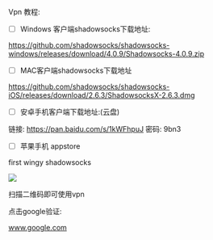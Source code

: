 Vpn 教程:

- [ ] Windows 客户端shadowsocks下载地址:

https://github.com/shadowsocks/shadowsocks-windows/releases/download/4.0.9/Shadowsocks-4.0.9.zip

- [ ] MAC客户端shadowsocks下载地址

https://github.com/shadowsocks/shadowsocks-iOS/releases/download/2.6.3/ShadowsocksX-2.6.3.dmg


- [ ] 安卓手机客户端下载地址:(云盘)

链接: https://pan.baidu.com/s/1kWFhpuJ 密码: 9bn3

- [ ] 苹果手机 appstore

first wingy
shadowsocks

![](assert/qrcode.png)



扫描二维码即可使用vpn


点击google验证:

www.google.com

